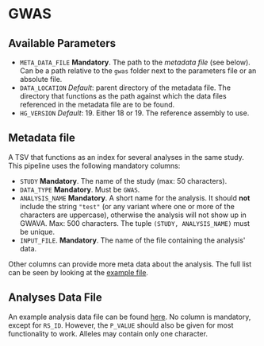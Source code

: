 GWAS
====

Available Parameters
--------------------

- `META_DATA_FILE` **Mandatory**. The path to the _metadata file_
  (see below). Can be a path relative to the `gwas` folder next to the
  parameters file or an absolute file.
- `DATA_LOCATION` _Default_: parent directory of the metadata file. The
  directory that functions as the path against which the data files
  referenced in the metadata file are to be found.
- `HG_VERSION` _Default_: 19. Either 18 or 19. The reference assembly to use.

Metadata file
-------------
A TSV that functions as an index for several analyses in the same study. This
pipeline uses the following mandatory columns:

* `STUDY` **Mandatory**. The name of the study (max: 50 characters).
* `DATA_TYPE` **Mandatory**. Must be `GWAS`.
* `ANALYSIS_NAME` **Mandatory**. A short name for the analysis. It should
  **not** include the string `"test"` (or any variant where one or more of the
  characters are uppercase), otherwise the analysis will not show up in GWAVA.
  Max: 500 characters. The tuple `(STUDY, ANALYSIS_NAME)` must be unique.
* `INPUT_FILE`. **Mandatory**. The name of the file containing the analysis'
  data.

Other columns can provide more meta data about the analysis. The full list can
be seen by looking at the
[example file](../../studies/MAGIC/gwas/MagicDataSet.tsv).

Analyses Data File
------------------

An example analysis data file can be found
[here](../../studies/MAGIC/gwas/mod_MAGIC_FastingGlucose.tsv). No column is
mandatory, except for `RS_ID`. However, the `P_VALUE` should also be given for
most functionality to work. Alleles may contain only one character.

<!-- vim: tw=80 et ft=markdown spell:
-->
